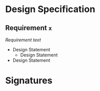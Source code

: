 # Design Specification

## Requirement `x`
_Requirement text_
* Design Statement
  * Design Statement
* Design Statement

# Signatures
